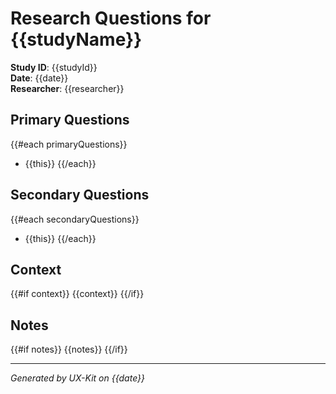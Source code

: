 # Research Questions for {{studyName}}

**Study ID**: {{studyId}}  
**Date**: {{date}}  
**Researcher**: {{researcher}}

## Primary Questions

{{#each primaryQuestions}}
- {{this}}
{{/each}}

## Secondary Questions

{{#each secondaryQuestions}}
- {{this}}
{{/each}}

## Context

{{#if context}}
{{context}}
{{/if}}

## Notes

{{#if notes}}
{{notes}}
{{/if}}

---

*Generated by UX-Kit on {{date}}*
